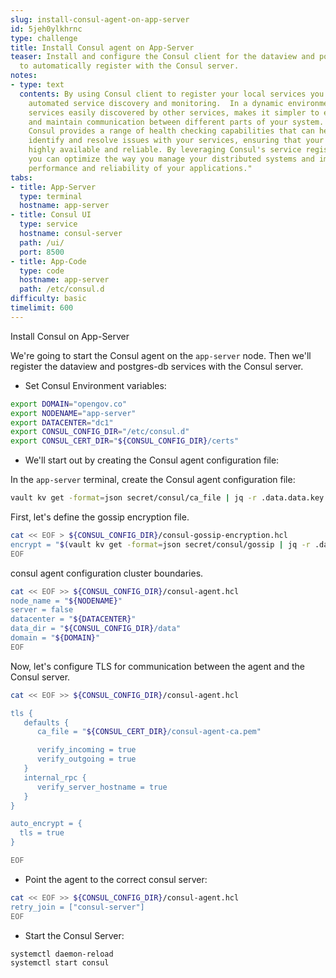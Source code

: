 ```yaml
---
slug: install-consul-agent-on-app-server
id: 5jeh0ylkhrnc
type: challenge
title: Install Consul agent on App-Server
teaser: Install and configure the Consul client for the dataview and postgres-db services.  These  services
  to automatically register with the Consul server.
notes:
- type: text
  contents: By using Consul client to register your local services you benefit from
    automated service discovery and monitoring.  In a dynamic environment, having
    services easily discovered by other services, makes it simpler to establish connections
    and maintain communication between different parts of your system. Additionally,
    Consul provides a range of health checking capabilities that can help you quickly
    identify and resolve issues with your services, ensuring that your system remains
    highly available and reliable. By leveraging Consul's service registration capabilities,
    you can optimize the way you manage your distributed systems and improve the overall
    performance and reliability of your applications."
tabs:
- title: App-Server
  type: terminal
  hostname: app-server
- title: Consul UI
  type: service
  hostname: consul-server
  path: /ui/
  port: 8500
- title: App-Code
  type: code
  hostname: app-server
  path: /etc/consul.d
difficulty: basic
timelimit: 600
---
```

Install Consul on App-Server

We're going to start the Consul agent on the `app-server` node.  Then we'll register the dataview and postgres-db services with the Consul server.

* Set Consul Environment variables:

```bash
export DOMAIN="opengov.co"
export NODENAME="app-server"
export DATACENTER="dc1"
export CONSUL_CONFIG_DIR="/etc/consul.d"
export CONSUL_CERT_DIR="${CONSUL_CONFIG_DIR}/certs"
```

* We'll start out by creating the Consul agent configuration file:

In the `app-server` terminal, create the Consul agent configuration file:

```bash
vault kv get -format=json secret/consul/ca_file | jq -r .data.data.key > ${CONSUL_CERT_DIR}/${DOMAIN}-agent-ca.pem
```

First, let's define the gossip encryption file.

```bash
cat << EOF > ${CONSUL_CONFIG_DIR}/consul-gossip-encryption.hcl
encrypt = "$(vault kv get -format=json secret/consul/gossip | jq -r .data.data.key)"
EOF
```

consul agent configuration cluster boundaries.

```bash
cat << EOF >> ${CONSUL_CONFIG_DIR}/consul-agent.hcl
node_name = "${NODENAME}"
server = false
datacenter = "${DATACENTER}"
data_dir = "${CONSUL_CONFIG_DIR}/data"
domain = "${DOMAIN}"
EOF
```

Now, let's configure TLS for communication between the agent and the Consul server.

```bash
cat << EOF >> ${CONSUL_CONFIG_DIR}/consul-agent.hcl

tls {
   defaults {
      ca_file = "${CONSUL_CERT_DIR}/consul-agent-ca.pem"

      verify_incoming = true
      verify_outgoing = true
   }
   internal_rpc {
      verify_server_hostname = true
   }
}

auto_encrypt = {
  tls = true
}

EOF
```

* Point the agent to the correct consul server:

```bash
cat << EOF >> ${CONSUL_CONFIG_DIR}/consul-agent.hcl
retry_join = ["consul-server"]
EOF
```

* Start the Consul Server:

```bash
systemctl daemon-reload
systemctl start consul
```

